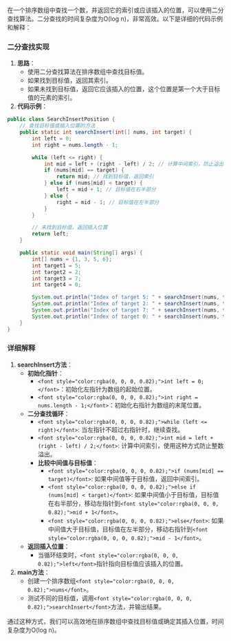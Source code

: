 <font style="color:rgba(0, 0, 0, 0.82);">在一个排序数组中查找一个数，并返回它的索引或应该插入的位置，可以使用二分查找算法。二分查找的时间复杂度为O(log n)，非常高效。以下是详细的代码示例和解释：</font>

### <font style="color:rgba(0, 0, 0, 0.82);">二分查找实现</font>
1. **<font style="color:rgba(0, 0, 0, 0.82);">思路</font>**<font style="color:rgba(0, 0, 0, 0.82);">：</font>
    - <font style="color:rgba(0, 0, 0, 0.82);">使用二分查找算法在排序数组中查找目标值。</font>
    - <font style="color:rgba(0, 0, 0, 0.82);">如果找到目标值，返回其索引。</font>
    - <font style="color:rgba(0, 0, 0, 0.82);">如果未找到目标值，返回它应该插入的位置，这个位置是第一个大于目标值的元素的索引。</font>
2. **<font style="color:rgba(0, 0, 0, 0.82);">代码示例</font>**<font style="color:rgba(0, 0, 0, 0.82);">：</font>

```java
public class SearchInsertPosition {  
    // 查找目标值或插入位置的方法  
    public static int searchInsert(int[] nums, int target) {  
        int left = 0;  
        int right = nums.length - 1;  

        while (left <= right) {  
            int mid = left + (right - left) / 2; // 计算中间索引，防止溢出  
            if (nums[mid] == target) {  
                return mid; // 找到目标值，返回索引  
            } else if (nums[mid] < target) {  
                left = mid + 1; // 目标值在右半部分  
            } else {  
                right = mid - 1; // 目标值在左半部分  
            }  
        }  

        // 未找到目标值，返回插入位置  
        return left;  
    }  

    public static void main(String[] args) {  
        int[] nums = {1, 3, 5, 6};  
        int target1 = 5;  
        int target2 = 2;  
        int target3 = 7;  
        int target4 = 0;  

        System.out.println("Index of target 5: " + searchInsert(nums, target1)); // 输出 2  
        System.out.println("Index of target 2: " + searchInsert(nums, target2)); // 输出 1  
        System.out.println("Index of target 7: " + searchInsert(nums, target3)); // 输出 4  
        System.out.println("Index of target 0: " + searchInsert(nums, target4)); // 输出 0  
    }  
}
```

### <font style="color:rgba(0, 0, 0, 0.82);">详细解释</font>
1. **<font style="color:rgba(0, 0, 0, 0.82);">searchInsert方法</font>**<font style="color:rgba(0, 0, 0, 0.82);">：</font>
    - **<font style="color:rgba(0, 0, 0, 0.82);">初始化指针</font>**<font style="color:rgba(0, 0, 0, 0.82);">：</font>
        * `<font style="color:rgba(0, 0, 0, 0.82);">int left = 0;</font>`<font style="color:rgba(0, 0, 0, 0.82);">：初始化左指针为数组的起始位置。</font>
        * `<font style="color:rgba(0, 0, 0, 0.82);">int right = nums.length - 1;</font>`<font style="color:rgba(0, 0, 0, 0.82);">：初始化右指针为数组的末尾位置。</font>
    - **<font style="color:rgba(0, 0, 0, 0.82);">二分查找循环</font>**<font style="color:rgba(0, 0, 0, 0.82);">：</font>
        * `<font style="color:rgba(0, 0, 0, 0.82);">while (left <= right)</font>`<font style="color:rgba(0, 0, 0, 0.82);">: 当左指针不超过右指针时，继续查找。</font>
        * `<font style="color:rgba(0, 0, 0, 0.82);">int mid = left + (right - left) / 2;</font>`<font style="color:rgba(0, 0, 0, 0.82);">: 计算中间索引，使用这种方式防止整数溢出。</font>
        * **<font style="color:rgba(0, 0, 0, 0.82);">比较中间值与目标值</font>**<font style="color:rgba(0, 0, 0, 0.82);">：</font>
            + `<font style="color:rgba(0, 0, 0, 0.82);">if (nums[mid] == target)</font>`<font style="color:rgba(0, 0, 0, 0.82);">: 如果中间值等于目标值，返回中间索引。</font>
            + `<font style="color:rgba(0, 0, 0, 0.82);">else if (nums[mid] < target)</font>`<font style="color:rgba(0, 0, 0, 0.82);">: 如果中间值小于目标值，目标值在右半部分，移动左指针到</font>`<font style="color:rgba(0, 0, 0, 0.82);">mid + 1</font>`<font style="color:rgba(0, 0, 0, 0.82);">。</font>
            + `<font style="color:rgba(0, 0, 0, 0.82);">else</font>`<font style="color:rgba(0, 0, 0, 0.82);">: 如果中间值大于目标值，目标值在左半部分，移动右指针到</font>`<font style="color:rgba(0, 0, 0, 0.82);">mid - 1</font>`<font style="color:rgba(0, 0, 0, 0.82);">。</font>
    - **<font style="color:rgba(0, 0, 0, 0.82);">返回插入位置</font>**<font style="color:rgba(0, 0, 0, 0.82);">：</font>
        * <font style="color:rgba(0, 0, 0, 0.82);">当循环结束时，</font>`<font style="color:rgba(0, 0, 0, 0.82);">left</font>`<font style="color:rgba(0, 0, 0, 0.82);">指针指向目标值应该插入的位置。</font>
2. **<font style="color:rgba(0, 0, 0, 0.82);">main方法</font>**<font style="color:rgba(0, 0, 0, 0.82);">：</font>
    - <font style="color:rgba(0, 0, 0, 0.82);">创建一个排序数组</font>`<font style="color:rgba(0, 0, 0, 0.82);">nums</font>`<font style="color:rgba(0, 0, 0, 0.82);">。</font>
    - <font style="color:rgba(0, 0, 0, 0.82);">测试不同的目标值，调用</font>`<font style="color:rgba(0, 0, 0, 0.82);">searchInsert</font>`<font style="color:rgba(0, 0, 0, 0.82);">方法，并输出结果。</font>

<font style="color:rgba(0, 0, 0, 0.82);">通过这种方式，我们可以高效地在排序数组中查找目标值或确定其插入位置，时间复杂度为O(log n)。</font>

